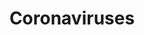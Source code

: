 ---
title: Coronaviruses
longTitle: 'Coronaviruses'
tags:
- gccommon
broaderTerm:
- "[[Viruses]]"
french:
- "[[Coronavirus]]"
relatedTerm:
- "[[Coronavirus diseases]]"
---